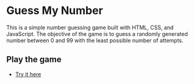 # Guess My Number

This is a simple number guessing game built with HTML, CSS, and JavaScript.
The objective of the game is to guess a randomly generated number between 0 and 99 with the least possible number of attempts.

## Play the game

- [Try it here](https://guess-the-number-tau-two.vercel.app/)
